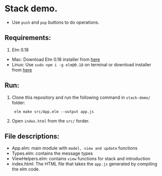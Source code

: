 # Stack demo.

- Use `push` and `pop` buttons to do operations.

## Requirements:

1. Elm 0.18
- Mac: Download Elm 0.18 installer from [here](https://github.com/hellomasaya/elm-programming/blob/master/Elm-Platform-0.18.pkg)
- Linux: Use `sudo npm i -g elm@0.18` on terminal or download installer from [here](https://github.com/elm-lang/elm-platform/releases)   
## Run:

1. Clone this repository and run the following command in `stack-demo/` folder:

        elm make src/App.elm --output app.js
   
2. Open `index.html` from the `src/` forder.

## File descriptions:
- App.elm: main module with `model, view and update` functions
- Types.elm: contains the message types
- ViewHelpers.elm: contains `view` functions for stack and introduction
- index.html: The HTML file that takes the `app.js` generated by compiling the elm code.
